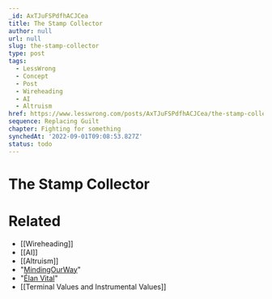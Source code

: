 ```yaml
---
_id: AxTJuFSPdfhACJCea
title: The Stamp Collector
author: null
url: null
slug: the-stamp-collector
type: post
tags:
  - LessWrong
  - Concept
  - Post
  - Wireheading
  - AI
  - Altruism
href: https://www.lesswrong.com/posts/AxTJuFSPdfhACJCea/the-stamp-collector
sequence: Replacing Guilt
chapter: Fighting for something
synchedAt: '2022-09-01T09:08:53.827Z'
status: todo
---
```


# The Stamp Collector


# Related

- [[Wireheading]]
- [[AI]]
- [[Altruism]]
- "[MindingOurWay](http://mindingourway.com/replacing-guilt/)"
- "[Élan Vital](http://en.wikipedia.org/wiki/Élan_vital)"
- [[Terminal Values and Instrumental Values]]
